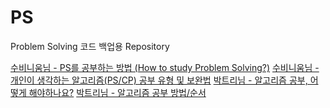 # PS
Problem Solving 코드 백업용 Repository

[수비니움님 - PS를 공부하는 방법 (How to study Problem Solving?)](https://subinium.github.io/how-to-study-problem-solving/)
[수비니움님 - 개인이 생각하는 알고리즘(PS/CP) 공부 유형 및 보완법](https://subinium.github.io/PS-Study-Types-and-Complements/)
[박트리님 - 알고리즘 공부, 어떻게 해야하나요?](https://baactree.tistory.com/52)
[박트리님 - 알고리즘 공부 방법/순서](https://baactree.tistory.com/14)